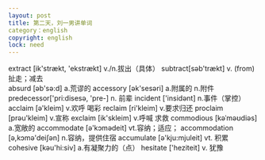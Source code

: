 ```yaml
---
layout: post
title: 第二天，刘一男讲单词
category：english
copyright: english
lock: need
---
```

extract [ik'strækt, 'ekstrækt] v./n.拔出（具体）
subtract[səb'trækt] v. (from) 扯走；减去   
absurd [əb'sə:d] a.荒谬的
accessory [ək'sesəri] a.附属的 n.附件
predecessor['pri:disesə, 'pre-] n. 前辈
incident ['insidənt] n.事件（掌控）
acclaim [ə'kleim] v.欢呼 喝彩
reclaim [ri'kleim] v.要求归还
proclaim [prəu'kleim] v.宣称
exclaim [ik'skleim] v.呼喊 求救
commodious [kəˈməʊdiəs] a.宽敞的
accommodate [ə'kɔmədeit] vt.容纳；适应；
accommodation [ə,kɔmə'deiʃən] n.容纳，提供住宿
accumulate [ə'kju:mjuleit] vt. 积累
cohesive [kəu'hi:siv] a.有凝聚力的（点）
hesitate ['heziteit] v. 犹豫
